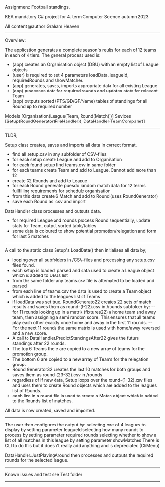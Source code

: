 Assignment: Football standings.

KEA mandatory C# project for 4. term Computer Science autumn 2023

All content @author Graham Heaven

-------------------------------------------------------------------------------------------------------

Overview:

The application generates a complete season's reults for each of 12 teams in each of 4 tiers.
The general process used is:
- (app) creates an Organisation object (DBU) with an empty list of League objects.
- (user) is required to set 4 parameters loadData, leagueId, requiredRounds and showMatches
- (app) generates, saves, imports appropriate data for all existing League
- (app) processes data for required rounds and updates stats for relevant Team
- (app) outputs sorted (PTS/GD/GF/Name) tables of standings for all Round up to required number

Models [Organisation(League(Team, Round(Match)))]
Sevices [Setup(RoundGenerator(FileHandler)), DataHandler(TeamComparer)]

----------------------------------------------------------------------------------------------------------

TLDR;

Setup class creates, saves and imports all data in correct format.
- find all setup.csv in any subfolder of CSV-files
- for each setup create League and add to Organisation
- for each found setup find teams.csv in same folder
- for each teams create Team and add to League. Cannot add more than 12
- create 32 Rounds and add to League
- for each Round generate puesdo random match data for 12 teams fullfilling requirements for schedule organisation
- from this data create 6 Match and add to Round (uses RoundGenerator)
- save each Round as .csv and import

DataHandler class processes and outputs data.
- for required League and rounds process Round sequentially, update stats for Team, output sorted table/tables
- some data is coloured to show potential promotion/relegation and form for last 5 matches

---------------------------------------------------------------------------------------------------

A call to the static class Setup's LoadData() then initialises all data by;
- looping over all subfolders in /CSV-files and processing any setup.csv files found.
- each setup is loaded, parsed and data used to create a League object which is added to DBUs list
- from the same folder any teams.csv file is attempted to be loaded and parsed
- from each line of teams.csv the data is used to create a Team object which is added to the leagues list of Teams
- if loadData was set true, RoundGenerato22 creates 22 sets of match results and saves them as round-(1-22).csv in /rounds subfolder by:
-- for 11 rounds looking up in a matrix (fixtures22) a home team and away team, then assigning a semi random score. This ensures that all teams play each other exactly once home and away in the first 11 rounds.
-- For the next 11 rounds the same matrix is used with home/away reversed and a new score.
- A call to DataHandler.PredictStandingsAfter22 gives the future standings after 22 rounds.
- The top 6 Teams there are copied to a new array of teams for the promotion group.
- The bottom 6 are copied to a new array of Teams for the relegation group.
- Round Generator32 creates the last 10 matches for both groups and saves them as round-(23-32).csv in /rounds
- regardless of if new data, Setup loops over the round-(1-32).csv files and uses them to create Round objects which are added to the leagues list of Rounds.
- each line in a round file is used to create a Match object which is added to the Rounds list of matches.

All data is now created, saved and imported.

-----------------------------------------------------------------------------------------------------------------

The user then configures the output by:
selecting one of 4 leagues to display by setting parameter leagueId
selecting how many rounds to process by setting parameter required rounds
selecting whether to show a list of all matches in this league by setting parameter showMatches
There is CLI to do this but it doesn't really add anything and is depreciated (CliMenu)

DataHandler.JustPlayingAround then processes and outputs the required rounds for the selected league.

------------------------------------------------------------------------------------------------------------------

Known issues and test see Test folder

-------------------------------------------------------------------------------------------------------------